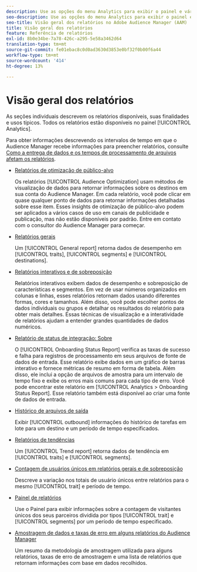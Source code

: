 ```yaml
---
description: Use as opções do menu Analytics para exibir o painel e vários relatórios.
seo-description: Use as opções do menu Analytics para exibir o painel e vários relatórios no Adobe Audience Manager (AAM).
seo-title: Visão geral dos relatórios no Adobe Audience Manager (AAM)
title: Visão geral dos relatórios
feature: Referência de relatórios
exl-id: 8b0e34be-7a78-426c-a295-5e58a3462d64
translation-type: tm+mt
source-git-commit: fe01ebac8c0d0ad3630d3853e0bf32f0b00f6a44
workflow-type: tm+mt
source-wordcount: '414'
ht-degree: 13%

---
```


# Visão geral dos relatórios

As seções individuais descrevem os relatórios disponíveis, suas finalidades e usos típicos. Todos os relatórios estão disponíveis no painel [!UICONTROL Analytics].

Para obter informações descrevendo os intervalos de tempo em que o Audience Manager recebe informações para preencher relatórios, consulte [Como a entrega de dados e os tempos de processamento de arquivos afetam os relatórios](/help/using/reference/reporting-file-transfer-timeframe.md).

* [Relatórios de otimização de público-alvo](/help/using/reporting/audience-optimization-reports/audience-optimization-reports.md)

   Os relatórios [!UICONTROL Audience Optimization] usam métodos de visualização de dados para retornar informações sobre os destinos em sua conta do Audience Manager. Em cada relatório, você pode clicar em quase qualquer ponto de dados para retornar informações detalhadas sobre esse item. Esses insights de otimização de público-alvo podem ser aplicados a vários casos de uso em canais de publicidade e publicação, mas não estão disponíveis por padrão. Entre em contato com o consultor do Audience Manager para começar.

* [Relatórios gerais](/help/using/reporting/general-reports.md)

   Um [!UICONTROL General report] retorna dados de desempenho em [!UICONTROL traits], [!UICONTROL segments] e [!UICONTROL destinations].

* [Relatórios interativos e de sobreposição](/help/using/reporting/dynamic-reports/dynamic-reports.md)

   Relatórios interativos exibem dados de desempenho e sobreposição de características e segmentos. Em vez de usar números organizados em colunas e linhas, esses relatórios retornam dados usando diferentes formas, cores e tamanhos. Além disso, você pode escolher pontos de dados individuais ou grupos e detalhar os resultados do relatório para obter mais detalhes. Essas técnicas de visualização e a interatividade de relatórios ajudam a entender grandes quantidades de dados numéricos.

* [Relatório de status de integração: Sobre](/help/using/reporting/onboarding-status-report.md)

   O [!UICONTROL Onboarding Status Report] verifica as taxas de sucesso e falha para registros de processamento em seus arquivos de fonte de dados de entrada. Esse relatório exibe dados em um gráfico de barras interativo e fornece métricas de resumo em forma de tabela. Além disso, ele inclui a opção de arquivos de amostra para um intervalo de tempo fixo e exibe os erros mais comuns para cada tipo de erro. Você pode encontrar este relatório em [!UICONTROL Analytics > Onboarding Status Report]. Esse relatório também está disponível ao criar uma fonte de dados de entrada.

* [Histórico de arquivos de saída](/help/using/reporting/outbound-history-report.md)

   Exibir [!UICONTROL outbound] informações do histórico de tarefas em lote para um destino e um período de tempo especificados.

* [Relatórios de tendências](/help/using/reporting/trend-reports.md)

   Um [!UICONTROL Trend report] retorna dados de tendência em [!UICONTROL traits] e [!UICONTROL segments].

* [Contagem de usuários únicos em relatórios gerais e de sobreposição](/help/using/reporting/unique-user-counts.md)

   Descreve a variação nos totais de usuário únicos entre relatórios para o mesmo [!UICONTROL trait] e período de tempo.

* [Painel de relatórios](/help/using/reporting/trend-reports.md)

   Use o Painel para exibir informações sobre a contagem de visitantes únicos dos seus parceiros dividida por tipos [!UICONTROL trait] e [!UICONTROL segments] por um período de tempo especificado.

* [Amostragem de dados e taxas de erro em alguns relatórios do Audience Manager](/help/using/reporting/report-sampling.md)

   Um resumo da metodologia de amostragem utilizada para alguns relatórios, taxas de erro de amostragem e uma lista de relatórios que retornam informações com base em dados recolhidos.
